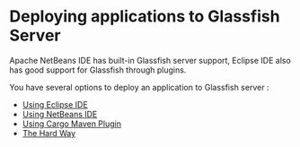 # Deploying applications to Glassfish Server

Apache NetBeans IDE has built-in Glassfish server support, Eclipse IDE also has good support for Glassfish through plugins.

You have several options  to deploy an application to Glassfish server :

* [Using Eclipse IDE](./03run-glassfish-eclipse.md)
* [Using NetBeans IDE](./03run-glassfish-nb.md)
* [Using Cargo Maven Plugin](./03run-glassfish-mvn.md)
* [The Hard Way](./03run-glassfish-m.md)


